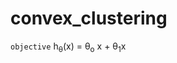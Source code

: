 # convex_clustering

`objective`
h<sub>&theta;</sub>(x) = &theta;<sub>o</sub> x + &theta;<sub>1</sub>x
